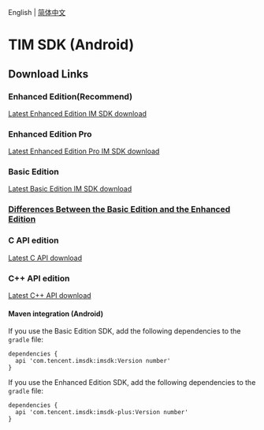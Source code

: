 English | [简体中文](./README_ZH.md)

# TIM SDK (Android)

## Download Links

### Enhanced Edition(Recommend)
[Latest Enhanced Edition IM SDK download](https://im.sdk.qcloud.com/download/plus/6.8.3374/imsdk-plus-6.8.3374.aar) 

### Enhanced Edition Pro
[Latest Enhanced Edition Pro IM SDK download](https://im.sdk.qcloud.com/download/plus/6.8.3374/imsdk-pro-plus-6.8.3374.aar) 

### Basic Edition
[Latest Basic Edition IM SDK download](https://im.sdk.qcloud.com/download/standard/5.1.66/imsdk-5.1.66.aar)

### [Differences Between the Basic Edition and the Enhanced Edition](https://github.com/TencentCloud/TIMSDK/blob/master/README_EN.md#differences-between-the-basic-edition-and-the-enhanced-edition)

### C API edition
[Latest C API download](https://im.sdk.qcloud.com/download/plus/6.8.3374/cross_platform/ImSDK_Android_C_6.8.3374.zip)

### C++ API edition
[Latest C++ API download](https://im.sdk.qcloud.com/download/plus/6.8.3374/cross_platform/ImSDK_Android_CPP_6.8.3374.zip)

#### Maven integration (Android)
 If you use the Basic Edition SDK, add the following dependencies to the `gradle` file:
 ```
 dependencies {
   api 'com.tencent.imsdk:imsdk:Version number'
 }
 ```
 If you use the Enhanced Edition SDK, add the following dependencies to the `gradle` file:
 ```
 dependencies {
   api 'com.tencent.imsdk:imsdk-plus:Version number'
 }
 ```
